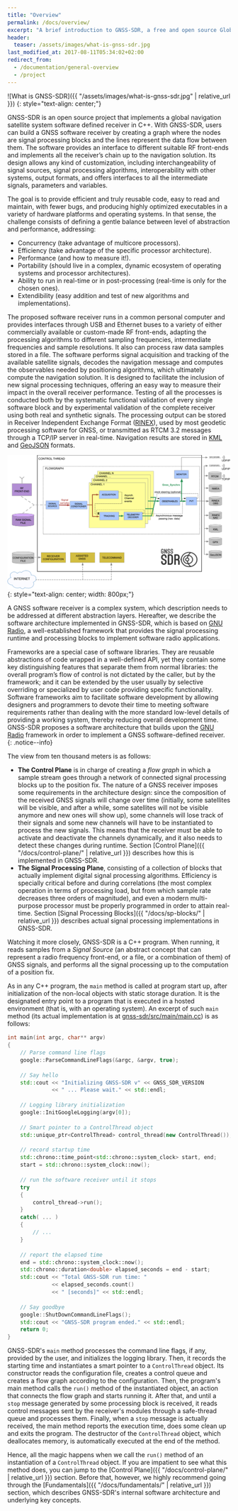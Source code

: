 ```yaml
---
title: "Overview"
permalink: /docs/overview/
excerpt: "A brief introduction to GNSS-SDR, a free and open source Global Navigation Satellite System software-defined receiver."
header:
  teaser: /assets/images/what-is-gnss-sdr.jpg
last_modified_at: 2017-08-11T05:34:02+02:00
redirect_from:
  - /documentation/general-overview
  - /project
---
```


![What is GNSS-SDR]({{ "/assets/images/what-is-gnss-sdr.jpg" | relative_url }})
{: style="text-align: center;"}

GNSS-SDR is an open source project that implements a global navigation satellite system software defined receiver in C++. With GNSS-SDR, users can build a GNSS software receiver by creating a graph where the nodes are signal processing blocks and the lines represent the data flow between them. The software provides an interface to different suitable RF front-ends and implements all the receiver’s chain up to the navigation solution. Its design allows any kind of customization, including interchangeability of signal sources, signal processing algorithms, interoperability with other systems, output formats, and offers interfaces to all the intermediate signals, parameters and variables.

The goal is to provide efficient and truly reusable code, easy to read and maintain, with fewer bugs, and producing highly optimized executables in a variety of hardware platforms and operating systems. In that sense, the challenge consists of defining a gentle balance between level of abstraction and performance, addressing:

 * Concurrency (take advantage of multicore processors).
 * Efficiency (take advantage of the specific processor architecture).
 * Performance (and how to measure it!).
 * Portability (should live in a complex, dynamic ecosystem of operating systems and processor architectures).
 * Ability to run in real-time or in post-processing (real-time is only for the chosen ones).
 * Extendibility (easy addition and test of new algorithms and implementations).

The proposed software receiver runs in a common personal computer and provides interfaces through USB and Ethernet buses to a variety of either commercially available or custom-made RF front-ends, adapting the processing algorithms to different sampling frequencies, intermediate frequencies and sample resolutions. It also can process raw data samples stored in a file. The software performs signal acquisition and tracking of the available satellite signals, decodes the navigation message and computes the observables needed by positioning algorithms, which ultimately compute the navigation solution. It is designed to facilitate the inclusion of new signal processing techniques, offering an easy way to measure their impact in the overall receiver performance. Testing of all the processes is conducted both by the systematic functional validation of every single software block and by experimental validation of the complete receiver using both real and synthetic signals. The processing output can be stored in Receiver Independent Exchange Format ([RINEX](https://en.wikipedia.org/wiki/RINEX)), used by most geodetic processing software for GNSS, or transmitted as RTCM 3.2 messages through a TCP/IP server in real-time. Navigation results are stored in [KML](https://www.opengeospatial.org/standards/kml) and [GeoJSON](https://geojson.org/) formats.


![](https://raw.githubusercontent.com/gnss-sdr/gnss-sdr/master/docs/doxygen/images/GeneralBlockDiagram.png)
{: style="text-align: center; width: 800px;"}


A GNSS software receiver is a complex system, which description needs to be addressed at different abstraction layers. Hereafter, we describe the software architecture implemented in GNSS-SDR, which is based on [GNU Radio](https://www.gnuradio.org), a well-established framework that provides the signal processing runtime and processing blocks to implement software radio applications.

Frameworks are a special case of software libraries. They are reusable abstractions of code wrapped in a well-defined API, yet they contain some key distinguishing features that separate them from normal libraries: the overall program’s flow of control is not dictated by the caller, but by the framework; and it can be extended by the user usually by selective overriding or specialized by user code providing specific functionality. Software frameworks aim to facilitate software development by allowing designers and programmers to devote their time to meeting software requirements rather than dealing with the more standard low-level details of providing a working system, thereby reducing overall development time. GNSS-SDR proposes a software architecture that builds upon the [GNU Radio](https://www.gnuradio.org) framework in order to implement a GNSS software-defined receiver.
{: .notice--info}

The view from ten thousand meters is as follows:

* **The Control Plane** is in charge of creating a _flow graph_ in which a sample stream goes through a network of connected signal processing blocks up to the position fix. The nature of a GNSS receiver imposes some requirements in the architecture design: since the composition of the received GNSS signals will change over time (initially, some satellites will be visible, and after a while, some satellites will not be visible anymore and new ones will show up), some channels will lose track of their signals and some new channels will have to be instantiated to process the new signals. This means that the receiver must be able to activate and deactivate the channels dynamically, and it also needs to detect these changes during runtime. Section [Control Plane]({{ "/docs/control-plane/" | relative_url }}) describes how this is implemented in GNSS-SDR.
* **The Signal Processing Plane**, consisting of a collection of blocks that actually implement digital signal processing algorithms. Efficiency is specially critical before and during correlations (the most complex operation in terms of processing load, but from which sample rate decreases three orders of magnitude), and even a modern multi-purpose processor must be properly programmed in order to attain real-time. Section [Signal Processing Blocks]({{ "/docs/sp-blocks/" | relative_url }}) describes actual signal processing implementations in GNSS-SDR.


Watching it more closely, GNSS-SDR is a C++ program. When running, it reads samples from a _Signal Source_ (an abstract concept that can represent a radio frequency front-end, or a file, or a combination of them) of GNSS signals, and performs all the signal processing up to the computation of a position fix.

As in any C++ program, the ```main``` method is called at program start up, after initialization of the non-local objects with static storage duration. It is the designated entry point to a program that is executed in a hosted environment (that is, with an operating system). An excerpt of such ```main``` method (its actual implementation is at [gnss-sdr/src/main/main.cc](https://github.com/gnss-sdr/gnss-sdr/blob/master/src/main/main.cc)) is as follows:

```cpp
int main(int argc, char** argv)
{
    // Parse command line flags
    google::ParseCommandLineFlags(&argc, &argv, true);

    // Say hello
    std::cout << "Initializing GNSS-SDR v" << GNSS_SDR_VERSION
              << " ... Please wait." << std::endl;

    // Logging library initialization
    google::InitGoogleLogging(argv[0]);

    // Smart pointer to a ControlThread object
    std::unique_ptr<ControlThread> control_thread(new ControlThread());

    // record startup time
    std::chrono::time_point<std::chrono::system_clock> start, end;
    start = std::chrono::system_clock::now();

    // run the software receiver until it stops
    try
    {
        control_thread->run();
    }
    catch( ... )
    {
        // ...
    }

    // report the elapsed time
    end = std::chrono::system_clock::now();
    std::chrono::duration<double> elapsed_seconds = end - start;
    std::cout << "Total GNSS-SDR run time: "
              << elapsed_seconds.count()
              << " [seconds]" << std::endl;

    // Say goodbye
    google::ShutDownCommandLineFlags();
    std::cout << "GNSS-SDR program ended." << std::endl;
    return 0;
}
```

GNSS-SDR's ```main``` method processes the command line flags, if any, provided by the user, and initializes the logging library. Then, it records the starting time and instantiates a smart pointer to a ```ControlThread``` object. Its constructor reads the configuration file, creates a control queue and creates a flow graph according to the configuration. Then, the program's main method calls the ```run()``` method of the instantiated object, an action that connects the flow graph and starts running it. After that, and until a ```stop``` message generated by some processing block is received, it reads control messages sent by the receiver's modules through a safe-thread queue and processes them. Finally, when a ```stop``` message is actually received, the main method reports the execution time, does some clean up and exits the program. The destructor of the ```ControlThread``` object, which deallocates memory, is automatically executed at the end of the method.

Hence, all the magic happens when we call the ```run()``` method of an instantiation of a  ```ControlThread``` object. If you are impatient to see what this method does, you can jump to the [Control Plane]({{ "/docs/control-plane/" | relative_url }}) section. Before that, however, we highly recommend going through the [Fundamentals]({{ "/docs/fundamentals/" | relative_url }}) section, which describes GNSS-SDR's internal software architecture and underlying key concepts.


<link rel="prerender" href="{{ "/docs/fundamentals/" | relative_url }}">
